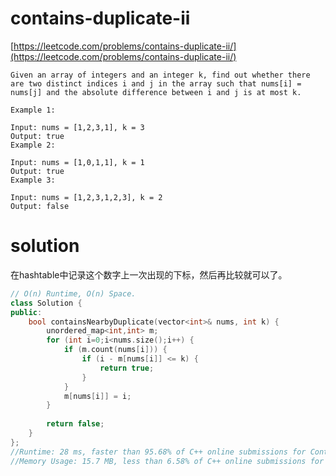 # contains-duplicate-ii

[https://leetcode.com/problems/contains-duplicate-ii/](https://leetcode.com/problems/contains-duplicate-ii/)

```
Given an array of integers and an integer k, find out whether there are two distinct indices i and j in the array such that nums[i] = nums[j] and the absolute difference between i and j is at most k.

Example 1:

Input: nums = [1,2,3,1], k = 3
Output: true
Example 2:

Input: nums = [1,0,1,1], k = 1
Output: true
Example 3:

Input: nums = [1,2,3,1,2,3], k = 2
Output: false
```

# solution

在hashtable中记录这个数字上一次出现的下标，然后再比较就可以了。

```c++
// O(n) Runtime, O(n) Space.
class Solution {
public:
    bool containsNearbyDuplicate(vector<int>& nums, int k) {
        unordered_map<int,int> m;
        for (int i=0;i<nums.size();i++) {
            if (m.count(nums[i])) {
                if (i - m[nums[i]] <= k) {
                    return true;
                }
            }
            m[nums[i]] = i;
        }
        
        return false;
    }
};
//Runtime: 28 ms, faster than 95.68% of C++ online submissions for Contains Duplicate II.
//Memory Usage: 15.7 MB, less than 6.58% of C++ online submissions for Contains Duplicate II.
```